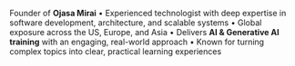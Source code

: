 
Founder of **Ojasa Mirai** 
• Experienced technologist with deep expertise in software development, architecture, and scalable systems 
• Global exposure across the US, Europe, and Asia 
• Delivers **AI & Generative AI training** with an engaging, real-world approach 
• Known for turning complex topics into clear, practical learning experiences

<!---
Roopesht/Roopesht is a ✨ special ✨ repository because its `README.md` (this file) appears on your GitHub profile.
You can click the Preview link to take a look at your changes.
--->
